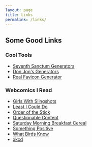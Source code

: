 ```yaml
---
layout: page
title: Links
permalink: /links/
---
```


## Some Good Links

### Cool Tools

* [Seventh Sanctum Generators][1]
* [Don Jon\'s Generators][2]
* [Real Favicon Generator][3]

### Webcomics I Read

* [Girls With Slingshots][4]
* [Least I Could Do][5]
* [Order of the Stick][6]
* [Questionable Content][7]
* [Saturday Morning Breakfast Cereal][8]
* [Something Positive][9]
* [What Birds Know][10]
* [xkcd][11]


[1]: http://www.seventhsanctum.com/
[2]: http://donjon.bin.sh/ 
[3]: http://realfavicongenerator.net/ 
[4]: http://www.girlswithslingshots.com/ 
[5]: http://www.leasticoulddo.com/ 
[6]: http://www.giantitp.com/ 
[7]: http://questionablecontent.net/ 
[8]: http://www.smbc-comics.com/ 
[9]: http://www.somethingpositive.net/ 
[10]: http://fribergthorelli.com/wbk/ 
[11]: http://www.xkcd.com/ 
